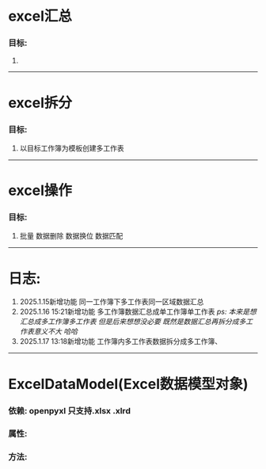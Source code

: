 # excel汇总
### 目标:
1. 
---
# excel拆分
### 目标:
1. 以目标工作簿为模板创建多工作表
---
# excel操作
### 目标:
1. 批量 数据删除 数据换位 数据匹配
---
# 日志:
1. 2025.1.15新增功能 同一工作簿下多工作表同一区域数据汇总 
2. 2025.1.16 15:21新增功能 多工作簿数据汇总成单工作簿单工作表 
*ps: 本来是想汇总成多工作簿多工作表 但是后来想想没必要 既然是数据汇总再拆分成多工作表意义不大 哈哈*
3. 2025.1.17 13:18新增功能 工作簿内多工作表数据拆分成多工作簿、
---
# ExcelDataModel(Excel数据模型对象)
### 依赖: openpyxl 只支持.xlsx .xlrd
### 属性:
### 方法:
